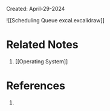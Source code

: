Created: April-29-2024

![[Scheduling Queue excal.excalidraw]]

# Related Notes

1. [[Operating System]]
# References

1. 